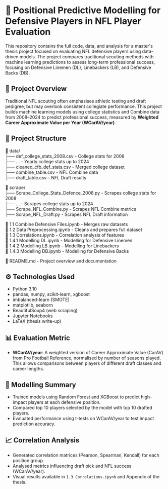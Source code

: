 # 🏈 Positional Predictive Modelling for Defensive Players in NFL Player Evaluation

This repository contains the full code, data, and analysis for a master's thesis project focused on evaluating NFL defensive players using data-driven models. The project compares traditional scouting methods with machine learning predictions to assess long-term professional success, focusing on Defensive Linemen (DL), Linebackers (LB), and Defensive Backs (DB).

## 📘 Project Overview

Traditional NFL scouting often emphasises athletic testing and draft pedigree, but may overlook consistent collegiate performance. This project builds machine learning models using college statistics and Combine data from 2008–2024 to predict professional success, measured by **Weighted Career Approximate Value per Year (WCarAV/year)**.

## 📁 Project Structure

📁 data/ <br>
├── def_college_stats_2008.csv   - College stats for 2008 <br>
├── ...                          - Yearly college stats up to 2024 <br>
├── cleaned_cfb_def_stats.csv    - Merged college dataset <br>
├── combine_table.csv            - NFL Combine data <br>
├── draft_table.csv              - NFL Draft results <br>

📁 scrape/ <br>
├── Scrape_College_Stats_Defence_2008.py       - Scrapes college stats for 2008 <br>
├── ...                                        - Scrapes college stats up to 2024 <br>
├── Scrape_NFL_Combine.py                      - Scrapes NFL Combine metrics <br>
├── Scrape_NFL_Draft.py                        - Scrapes NFL Draft information <br>

📄 1.1 Combine Defensive Files.ipynb    - Merges raw datasets <br>
📄 1.2 Data Preprocessing.ipynb        - Cleans and prepares full dataset <br>
📄 1.3 Correlations.ipynb              - Correlation analysis of features <br>
📄 1.4.1 Modelling DL.ipynb            - Modelling for Defensive Linemen<br>
📄 1.4.2 Modelling LB.ipynb            - Modelling for Linebackers <br>
📄 1.4.3 Modelling DB.ipynb            - Modelling for Defensive Backs <br>

📄 README.md                           - Project overview and documentation <br>




## ⚙️ Technologies Used

- Python 3.10
- pandas, numpy, scikit-learn, xgboost
- imbalanced-learn (SMOTE)
- matplotlib, seaborn
- BeautifulSoup4 (web scraping)
- Jupyter Notebooks
- LaTeX (thesis write-up)

## 📊 Evaluation Metric

- **WCarAV/year**: A weighted version of Career Approximate Value (CarAV) from Pro Football Reference, normalised by number of seasons played. This allows comparisons between players of different draft classes and career lengths.

## 🧠 Modelling Summary

- Trained models using Random Forest and XGBoost to predict high-impact players at each defensive position.
- Compared top 10 players selected by the model with top 10 drafted players.
- Evaluated performance using t-tests on WCarAV/year to test impact prediction accuracy.

## 📈 Correlation Analysis

- Generated correlation matrices (Pearson, Spearman, Kendall) for each position group.
- Analysed metrics influencing draft pick and NFL success (WCarAV/year).
- Visual results available in `1.3 Correlations.ipynb` and Appendix of the thesis.



